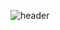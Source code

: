 ![header](https://capsule-render.vercel.app/api?type=waving&color=6053d5&height=200&section=header&text=BAEKMIDANG&fontSize=70)

